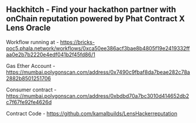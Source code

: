## Hackhitch - Find your hackathon partner with onChain reputation powered by Phat Contract X Lens Oracle

Workflow running at - https://bricks-poc5.phala.network/workflows/0xca50ee386acf3bae8b4805f19e2419332ffaa0e2b7b2220e4edf041b2f45fd86/1

Gas Ether Account - https://mumbai.polygonscan.com/address/0x7490c9fbaf8da7beae282c78a2882b8501251706

Consumer contract - https://mumbai.polygonscan.com/address/0xbdbd70a7bc3010d414652db2c7f67fe92fe4626d

Contract Code - https://github.com/kamalbuilds/LensHackerreputation